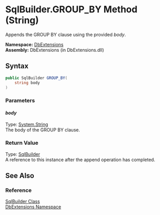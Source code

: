 SqlBuilder.GROUP_BY Method (String)
===================================
Appends the GROUP BY clause using the provided *body*.

**Namespace:** [DbExtensions][1]  
**Assembly:** DbExtensions (in DbExtensions.dll)

Syntax
------

```csharp
public SqlBuilder GROUP_BY(
	string body
)
```

### Parameters

#### *body*
Type: [System.String][2]  
The body of the GROUP BY clause.

### Return Value
Type: [SqlBuilder][3]  
A reference to this instance after the append operation has completed.

See Also
--------

### Reference
[SqlBuilder Class][3]  
[DbExtensions Namespace][1]  

[1]: ../README.md
[2]: http://msdn.microsoft.com/en-us/library/s1wwdcbf
[3]: README.md